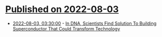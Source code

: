 # [Published on 2022-08-03](index.md)

* [2022-08-03, 03:30:00](https://science.slashdot.org/story/22/08/02/2349243/in-dna-scientists-find-solution-to-building-superconductor-that-could-transform-technology?utm_source=rss1.0mainlinkanon&utm_medium=feed) - [In DNA, Scientists Find Solution To Building Superconductor That Could Transform Technology](https://science.slashdot.org/story/22/08/02/2349243/in-dna-scientists-find-solution-to-building-superconductor-that-could-transform-technology?utm_source=rss1.0mainlinkanon&utm_medium=feed)
